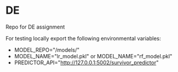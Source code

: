 # DE
Repo for DE assignment

For testing locally export the following environmental variables:
- MODEL_REPO="/models/"
- MODEL_NAME="lr_model.pkl" or MODEL_NAME="rf_model.pkl"
- PREDICTOR_API="http://127.0.0.1:5002/survivor_predictor"